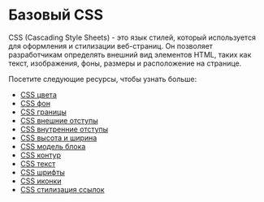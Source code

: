 # Базовый CSS

CSS (Cascading Style Sheets) - это язык стилей, который используется для оформления и стилизации веб-страниц. Он позволяет разработчикам определять внешний вид элементов HTML, таких как текст, изображения, фоны, размеры и расположение на странице.

Посетите следующие ресурсы, чтобы узнать больше:

- [CSS цвета](2.1%20CSS%20Colors/README.md)
- [CSS фон](2.2%20CSS%20Backgrounds/README.md)
- [CSS границы](2.3%20CSS%20Borders/README.md)
- [CSS внешние отступы](2.4%20CSS%20Margins/README.md)
- [CSS внутренние отступы](2.5%20CSS%20Paddings/README.md)
- [CSS высота и ширина](2.6%20CSS%20Height,%20Width/README.md)
- [CSS модель блока](2.7%20CSS%20Box%20Model/README.md)
- [CSS контур](2.8%20CSS%20Outline/README.md)
- [CSS текст](2.9%20CSS%20Text/README.md)
- [CSS шрифты](2.10%20CSS%20Fonts/README.md)
- [CSS иконки](2.11%20CSS%20Icons/README.md)
- [CSS стилизация ссылок](2.12%20CSS%20Links/README.md)